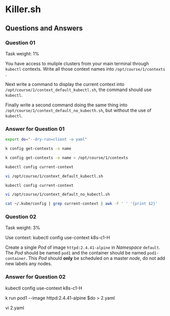 # Killer.sh

## Questions and Answers

### Question 01

Task weight: 1%

You have access to muliple clusters from your main terminal through `kubectl` contexts. Write all those context names into `/opt/course/1/contexts` .

Next write a command to display the current context into `/opt/course/1/context_default_kubectl.sh`, the command should use `kubectl`.

Finally write a second command doing the same thing into `/opt/course/1/context_default_no_kubecth.sh`, but without the use of `kubectl`.

### Answer for Question 01

```bash
export do="--dry-run=client -o yaml"

k config get-contexts -o name

k config get-contexts -o name > /opt/course/1/contexts

kubectl config current-context

vi /opt/course/1/context_default_kubectl.sh

kubectl config current-context

vi /opt/course/1/context_default_no_kubectl.sh

cat ~/.kube/config | grep current-context | awk -F ' ' '{print $2}'
```

### Question 02

Task weight: 3%

Use context: kubectl config use-context k8s-c1-H

Create a single *Pod* of image `httpd:2.4.41-alpine` in *Namespace* `default`. The *Pod* should be named `pod1` and the container should be named `pod1-container`. This *Pod* should **only** be scheduled on a master *node*, do not add new labels any nodes.


### Answer for Question 02

kubectl config use-context k8s-c1-H

k run pod1 --image httpd:2.4.41-alpine $do > 2.yaml

vi 2.yaml

